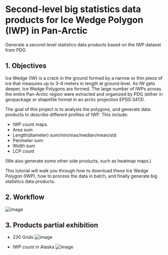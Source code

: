# Second-level big statistics data products for Ice Wedge Polygon (IWP) in Pan-Arctic
Generate a second-level statistics data products based on the IWP dataset from PDG

## 1. Objectives
Ice Wedge (IW) is a crack in the ground formed by a narrow or thin piece of ice that measures up to 3–4 meters in length at ground level. As IW gets deeper, Ice Wedge Polygons are formed. The large number of IWPs across the entire Pan-Arctic region were extracted and organized by PDG (either in geopackage or shapefile format in an arctic projection EPSG:3413).

The goal of this project is to analysis the polygons, and generate data products to describe different profiles of IWP. This include: 

* IWP count maps.
* Area sum
* Length(diameter) sum/min/max/median/mean/std
* Perimeter sum
* Width sum
* LCP count

(We also generate some other side products, such as heatmap maps.)

This tutorial will walk you through how to download these Ice Wedge Polygon (IWP), how to process the data in batch, and finally generate big statistics data products. 

## 2. Workflow
![image](https://github.com/user-attachments/assets/fb7c5960-4a8f-4f73-8198-dcf7df5d818c)



## 3. Products partial exhibition

* 230 Grids
![image](https://github.com/user-attachments/assets/75178f11-22ec-4721-8d0d-991a2a45e4b9)


* IWP count in Alaska
![image](https://github.com/user-attachments/assets/14f54b39-4d08-486b-967e-c20558da4a98)

